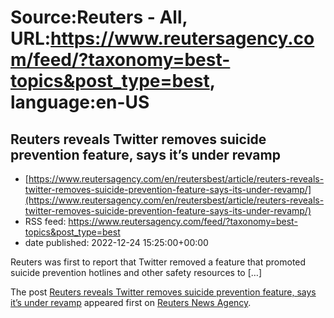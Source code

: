 # Source:Reuters - All, URL:https://www.reutersagency.com/feed/?taxonomy=best-topics&post_type=best, language:en-US

## Reuters reveals Twitter removes suicide prevention feature, says it’s under revamp
 - [https://www.reutersagency.com/en/reutersbest/article/reuters-reveals-twitter-removes-suicide-prevention-feature-says-its-under-revamp/](https://www.reutersagency.com/en/reutersbest/article/reuters-reveals-twitter-removes-suicide-prevention-feature-says-its-under-revamp/)
 - RSS feed: https://www.reutersagency.com/feed/?taxonomy=best-topics&post_type=best
 - date published: 2022-12-24 15:25:00+00:00

<p>Reuters was first to report that Twitter removed a feature that promoted suicide prevention hotlines and other safety resources to [&#8230;]</p>
<p>The post <a href="https://www.reutersagency.com/en/reutersbest/article/reuters-reveals-twitter-removes-suicide-prevention-feature-says-its-under-revamp/" rel="nofollow">Reuters reveals Twitter removes suicide prevention feature, says it&#8217;s under revamp</a> appeared first on <a href="https://www.reutersagency.com/en/" rel="nofollow">Reuters News Agency</a>.</p>

